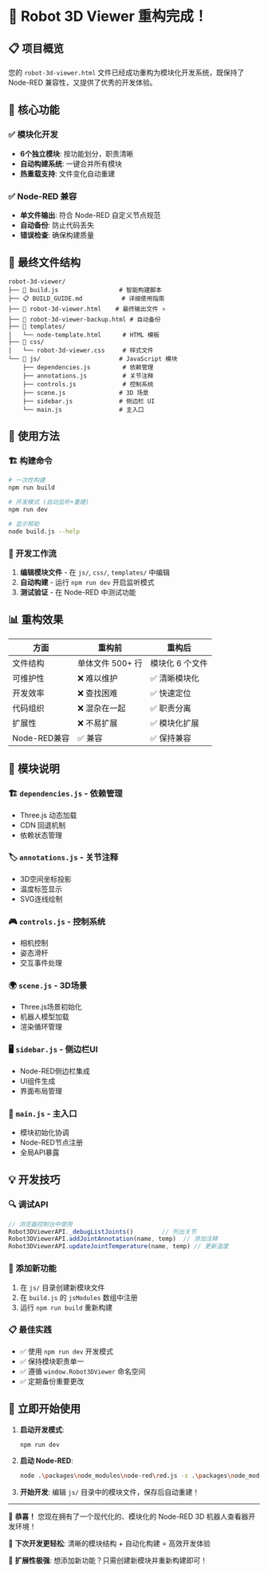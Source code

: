 # 🎉 Robot 3D Viewer 重构完成！

## 📋 项目概览

您的 `robot-3d-viewer.html` 文件已经成功重构为模块化开发系统，既保持了 Node-RED 兼容性，又提供了优秀的开发体验。

## 🚀 核心功能

### ✅ 模块化开发
- **6个独立模块**: 按功能划分，职责清晰
- **自动构建系统**: 一键合并所有模块
- **热重载支持**: 文件变化自动重建

### ✅ Node-RED 兼容
- **单文件输出**: 符合 Node-RED 自定义节点规范
- **自动备份**: 防止代码丢失
- **错误检查**: 确保构建质量

## 📁 最终文件结构

```
robot-3d-viewer/
├── 🔧 build.js                 # 智能构建脚本
├── 📋 BUILD_GUIDE.md           # 详细使用指南
├── 📄 robot-3d-viewer.html    # 最终输出文件 ⭐
├── 💾 robot-3d-viewer-backup.html # 自动备份
├── 📁 templates/
│   └── node-template.html      # HTML 模板
├── 🎨 css/
│   └── robot-3d-viewer.css     # 样式文件
└── 📜 js/                      # JavaScript 模块
    ├── dependencies.js         # 依赖管理
    ├── annotations.js          # 关节注释
    ├── controls.js             # 控制系统
    ├── scene.js               # 3D 场景
    ├── sidebar.js             # 侧边栏 UI
    └── main.js                # 主入口
```

## 🎯 使用方法

### 🏗️ 构建命令

```bash
# 一次性构建
npm run build

# 开发模式 (自动监听+重建)
npm run dev

# 显示帮助
node build.js --help
```

### 🔄 开发工作流

1. **编辑模块文件** - 在 `js/`, `css/`, `templates/` 中编辑
2. **自动构建** - 运行 `npm run dev` 开启监听模式  
3. **测试验证** - 在 Node-RED 中测试功能

## 📊 重构效果

| 方面 | 重构前 | 重构后 |
|------|--------|--------|
| 文件结构 | 单体文件 500+ 行 | 模块化 6 个文件 |
| 可维护性 | ❌ 难以维护 | ✅ 清晰模块化 |
| 开发效率 | ❌ 查找困难 | ✅ 快速定位 |
| 代码组织 | ❌ 混杂在一起 | ✅ 职责分离 |
| 扩展性 | ❌ 不易扩展 | ✅ 模块化扩展 |
| Node-RED兼容 | ✅ 兼容 | ✅ 保持兼容 |

## 🔧 模块说明

### 🏗️ `dependencies.js` - 依赖管理
- Three.js 动态加载
- CDN 回退机制
- 依赖状态管理

### 🏷️ `annotations.js` - 关节注释
- 3D空间坐标投影
- 温度标签显示
- SVG连线绘制

### 🎮 `controls.js` - 控制系统
- 相机控制
- 姿态滑杆
- 交互事件处理

### 🌍 `scene.js` - 3D场景
- Three.js场景初始化
- 机器人模型加载
- 渲染循环管理

### 🖥️ `sidebar.js` - 侧边栏UI
- Node-RED侧边栏集成
- UI组件生成
- 界面布局管理

### 🚀 `main.js` - 主入口
- 模块初始化协调
- Node-RED节点注册
- 全局API暴露

## 💡 开发技巧

### 🔍 调试API
```javascript
// 浏览器控制台中使用
Robot3DViewerAPI._debugListJoints()        // 列出关节
Robot3DViewerAPI.addJointAnnotation(name, temp)  // 添加注释
Robot3DViewerAPI.updateJointTemperature(name, temp) // 更新温度
```

### 🎯 添加新功能
1. 在 `js/` 目录创建新模块文件
2. 在 `build.js` 的 `jsModules` 数组中注册
3. 运行 `npm run build` 重新构建

### 📋 最佳实践
- ✅ 使用 `npm run dev` 开发模式
- ✅ 保持模块职责单一
- ✅ 遵循 `window.Robot3DViewer` 命名空间
- ✅ 定期备份重要更改

## 🎉 立即开始使用

1. **启动开发模式**:
   ```bash
   npm run dev
   ```

2. **启动 Node-RED**:
   ```bash
   node .\packages\node_modules\node-red\red.js -s .\packages\node_modules\node-red\settings.js -u .\data\
   ```

3. **开始开发**: 编辑 `js/` 目录中的模块文件，保存后自动重建！

---

🎊 **恭喜！** 您现在拥有了一个现代化的、模块化的 Node-RED 3D 机器人查看器开发环境！

💪 **下次开发更轻松**: 清晰的模块结构 + 自动化构建 = 高效开发体验

🚀 **扩展性极强**: 想添加新功能？只需创建新模块并重新构建即可！